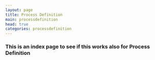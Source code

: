 ```yaml
---
layout: page
title: Process Definition
main: processdefinition
head: true
categories: processdefinition
---
```


### This is an index page to see if this works also for Process Definition
